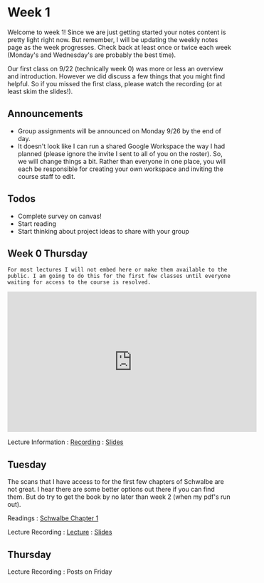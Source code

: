 
# Week 1

Welcome to week 1! Since we are just getting started your notes content is pretty light right now. But remember, I will be updating the weekly notes page as the week progresses. Check back at least once or twice each week (Monday's and Wednesday's are probably the best time).

Our first class on 9/22 (technically week 0) was more or less an overview and introduction. However we did discuss a few things that you might find helpful. So if you missed the first class, please watch the recording (or at least skim the slides!).

## Announcements

* Group assignments will be announced on Monday 9/26 by the end of day.
* It doesn't look like I can run a shared Google Workspace the way I had planned (please ignore the invite I sent to all of you on the roster). So, we will change things a bit. Rather than everyone in one place, you will each be responsible for creating your own workspace and inviting the course staff to edit. 


## Todos

* Complete survey on canvas!
* Start reading
* Start thinking about project ideas to share with your group

## Week 0 Thursday
```{note}
For most lectures I will not embed here or make them available to the public. I am going to do this for the first few classes until everyone waiting for access to the course is resolved.
```

<iframe title='Embedded Media titled: My Event on Thursday, September 22, 2022' width="560"  height="315"  src="https://uci.yuja.com/V/Video?v=6025905&node=26911369&a=1725520105&preload=false" frameborder="0" webkitallowfullscreen mozallowfullscreen allowfullscreen loading="lazy"></iframe>

Lecture Information
: [Recording](https://uci.yuja.com/V/Video?v=6025905&node=26911369&a=1725520105&autoplay=1)
: <a href="../resources/INF151_Week_0_Introduction_to_Project_Management.pdf">Slides</a>

## Tuesday

The scans that I have access to for the first few chapters of Schwalbe are not great. I hear there are some better options out there if you can find them. But do try to get the book by no later than week 2 (when my pdf's run out).

Readings
: [Schwalbe Chapter 1](https://canvas.eee.uci.edu/courses/49168/files/folder/Readings) 

Lecture Recording
: [Lecture](https://uci.yuja.com/V/Video?v=6049735&node=27040442&a=1624863831&autoplay=1)
: <a href="../resources/INF_151_Week_1_Tue_Project_Management.pdf">Slides</a>


## Thursday

Lecture Recording
: Posts on Friday


